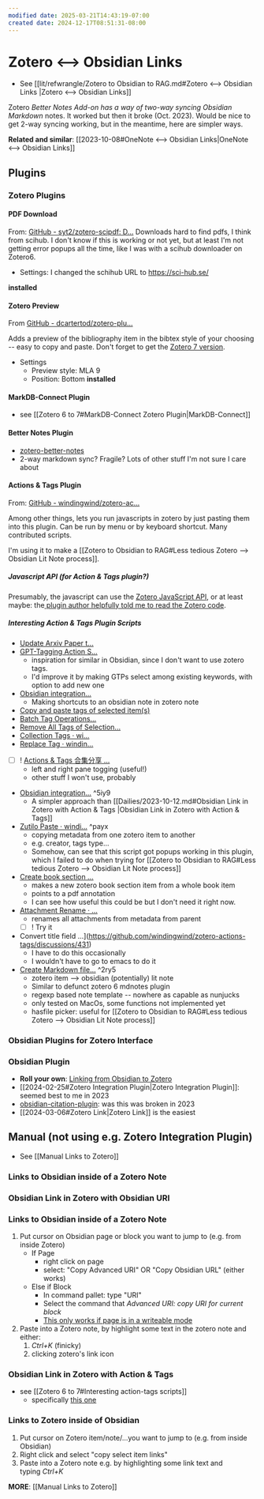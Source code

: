 ```yaml
---
modified date: 2025-03-21T14:43:19-07:00
created date: 2024-12-17T08:51:31-08:00
---
```

# Zotero <--> Obsidian Links
- See [[lit/refwrangle/Zotero to Obsidian to RAG.md#Zotero <--> Obsidian Links |Zotero <--> Obsidian Links]]


Zotero _Better Notes Add-on has a way of two-way syncing Obsidian Markdown_ notes.  It worked but then it broke (Oct. 2023).  Would be nice to get 2-way syncing working, but in the meantime, here are simpler ways.

**Related and similar**:  [[2023-10-08#OneNote <--> Obsidian Links|OneNote <--> Obsidian Links]]

## Plugins
### Zotero Plugins

#### PDF Download
From: [GitHub - syt2/zotero-scipdf: D...](https://github.com/syt2/zotero-scipdf)
Downloads hard to find pdfs, I think from scihub.  I don't know if this is working or not yet, but at least I'm not getting error popups all the time, like I was with a scihub downloader on Zotero6.

- Settings: I changed the schihub URL to https://sci-hub.se/

 **installed**
#### Zotero Preview
From [GitHub - dcartertod/zotero-plu...](https://github.com/dcartertod/zotero-plugins?tab=readme-ov-file)

Adds a preview of the bibliography item in the bibtex style of your choosing -- easy to copy and paste.  Don't forget to get the [Zotero 7 version](https://github.com/dcartertod/zotero-plugins/releases).

- Settings
	- Preview style: MLA 9
	- Position: Bottom
	 **installed**
#### MarkDB-Connect Plugin
- see [[Zotero 6 to 7#MarkDB-Connect Zotero Plugin|MarkDB-Connect]]
#### Better Notes Plugin
- [zotero-better-notes](https://github.com/windingwind/zotero-better-notes)
- 2-way markdown sync?  Fragile?  Lots of other stuff I'm not sure I care about
#### Actions & Tags Plugin
From: [GitHub - windingwind/zotero-ac...](https://github.com/windingwind/zotero-actions-tags)

Among other things, lets you run javascripts in zotero by just pasting them into this plugin.  Can be run by menu or by keyboard shortcut.  Many contributed scripts.

I'm using it to make a [[Zotero to Obsidian to RAG#Less tedious Zotero --> Obsidian Lit Note process]].
##### Javascript API (for Action & Tags plugin?)
Presumably, the javascript can use the [Zotero JavaScript API](https://www.zotero.org/support/dev/client_coding/javascript_api), or at least maybe: the[ plugin author helpfully told me to read the Zotero code](https://github.com/windingwind/zotero-actions-tags/issues/474#issuecomment-2715451204).
##### Interesting Action & Tags Plugin Scripts
- [Update Arxiv Paper t...](https://github.com/windingwind/zotero-actions-tags/discussions/363)
- [GPT-Tagging Action S...](https://github.com/windingwind/zotero-actions-tags/discussions/304)
	- inspiration for similar in Obsidian, since I don't want to use zotero tags.  
	- I'd improve it by making GTPs select among existing keywords, with option to add new one
- [Obsidian integration...](https://github.com/windingwind/zotero-actions-tags/discussions/395)
	- Making shortcuts to an obsidian note in zotero note
- [Copy and paste tags of selected item(s)](https://github.com/windingwind/zotero-actions-tags/discussions/194)
- [Batch Tag Operations...](https://github.com/windingwind/zotero-actions-tags/discussions/351)
- [Remove All Tags of Selection...](https://github.com/windingwind/zotero-actions-tags/discussions/127)
- [Collection Tags  · wi...](https://github.com/windingwind/zotero-actions-tags/discussions/245)
- [Replace Tag · windin...](https://github.com/windingwind/zotero-actions-tags/discussions/113)
- [ ] ! [Actions & Tags 合集分享 ...](https://github.com/windingwind/zotero-actions-tags/discussions/300)
	- left and right pane togging (useful!)
	- other stuff I won't use, probably
- [Obsidian integration...](https://github.com/windingwind/zotero-actions-tags/discussions/395) ^5iy9
	- A simpler approach than [[Dailies/2023-10-12.md#Obsidian Link in Zotero with Action & Tags |Obsidian Link in Zotero with Action & Tags]]
- [Zutilo Paste · windi...](https://github.com/windingwind/zotero-actions-tags/discussions/384) ^payx
	- copying metadata from one zotero item to another
	- e.g. creator, tags type...
	- Somehow, can see that this script got popups working in this plugin, which I failed to do when trying for [[Zotero to Obsidian to RAG#Less tedious Zotero --> Obsidian Lit Note process]]
- [Create book section ...](https://github.com/windingwind/zotero-actions-tags/discussions/204)
	- makes a new zotero book section item from a whole book item
	- points to a pdf annotation
	- I can see how useful this could be but I don't need it right now.
- [Attachment Rename · ...](https://github.com/windingwind/zotero-actions-tags/discussions/380)
	- renames all attachments from metadata from parent
	- [ ] ! Try it
- Convert title field ...](https://github.com/windingwind/zotero-actions-tags/discussions/431)
	- I have to do this occasionally
	- I wouldn't have to go to emacs to do it
- [Create Markdown file...](https://github.com/windingwind/zotero-actions-tags/discussions/314) ^2ry5
	- zotero item --> obsidian (potentially) lit note
	- Similar to defunct zotero 6 mdnotes plugin
	- regexp based note template -- nowhere as capable as nunjucks
	- only tested on MacOs, some functions not implemented yet 
	- hasfile picker: useful for [[Zotero to Obsidian to RAG#Less tedious Zotero --> Obsidian Lit Note process]] 
### Obsidian Plugins for Zotero Interface
### Obsidian Plugin
* **Roll your own**: [Linking from Obsidian to Zotero](https://forum.obsidian.md/t/linking-from-obsidian-to-zotero/29128)
* [[2024-02-25#Zotero Integration Plugin|Zotero Integration Plugin]]: seemed best to me in 2023
* [obsidian-citation-plugin](https://github.com/hans/obsidian-citation-plugin): was this was broken in 2023
* [[2024-03-06#Zotero Link|Zotero Link]] is the easiest
## Manual (not using e.g. Zotero Integration Plugin)
- See [[Manual Links to Zotero]]
### Links to Obsidian inside of a Zotero Note
### Obsidian Link in Zotero with Obsidian URI

### Links to Obsidian inside of a Zotero Note

1. Put cursor on Obsidian page or block you want to jump to (e.g. from inside Zotero)
	- If Page
		- right click on page
		- select: "Copy Advanced URI" OR "Copy Obsidian URL" (either works)
	- Else if Block
		- In command pallet: type "URI"
		- Select the command that _Advanced URI: copy URI for current block_
		- <u>This only works if page is in a writeable mode</u>
2. Paste into a Zotero note, by highlight some text in the zotero note and either:
	1. _Ctrl+K_ (finicky)
	2. clicking zotero's link icon
### Obsidian Link in Zotero with Action & Tags
- see [[Zotero 6 to 7#Interesting action-tags scripts]]
	- specifically [this one](<Obsidian/Zotero 6 to 7.md#^5iy9 >)

### Links to Zotero inside of Obsidian

1. Put cursor on Zotero item/note/...you want to jump to (e.g. from inside Obsidian)
2. Right click and select "copy select item links"
3. Paste into a Zotero note e.g. by highlighting some link text and typing _Ctrl+K_

**MORE**: [[Manual Links to Zotero]]
